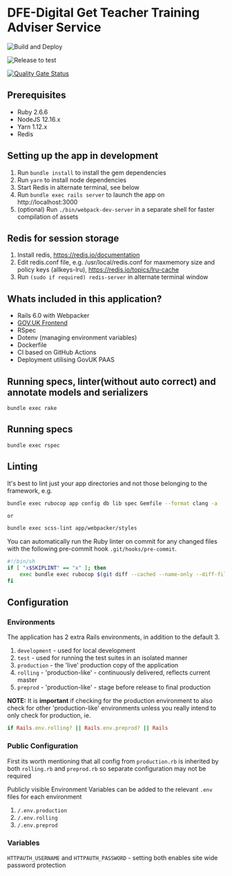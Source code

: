 # DFE-Digital Get Teacher Training Adviser Service

![Build and Deploy](https://github.com/DFE-Digital/get-teacher-training-adviser-service/workflows/Build%20and%20Deploy/badge.svg)

![Release to test](https://github.com/DFE-Digital/get-teacher-training-adviser-service/workflows/Release%20to%20test/badge.svg)

[![Quality Gate Status](https://sonarcloud.io/api/project_badges/measure?project=DFE-Digital_get-teacher-training-adviser-service&metric=alert_status)](https://sonarcloud.io/dashboard?id=DFE-Digital_get-teacher-training-adviser-service)

## Prerequisites

- Ruby 2.6.6
- NodeJS 12.16.x
- Yarn 1.12.x
- Redis

## Setting up the app in development

1. Run `bundle install` to install the gem dependencies
2. Run `yarn` to install node dependencies
3. Start Redis in alternate terminal, see below
4. Run `bundle exec rails server` to launch the app on http://localhost:3000
5. (optional) Run `./bin/webpack-dev-server` in a separate shell for faster compilation of assets

## Redis for session storage

1. Install redis, https://redis.io/documentation
2. Edit redis.conf file, e.g. /usr/local/redis.conf for maxmemory size and policy keys (allkeys-lru), https://redis.io/topics/lru-cache
3. Run `(sudo if required) redis-server` in alternate terminal window

## Whats included in this application?

- Rails 6.0 with Webpacker
- [GOV.UK Frontend](https://github.com/alphagov/govuk-frontend)
- RSpec
- Dotenv (managing environment variables)
- Dockerfile
- CI based on GitHub Actions
- Deployment utilising GovUK PAAS

## Running specs, linter(without auto correct) and annotate models and serializers

```
bundle exec rake
```

## Running specs

```
bundle exec rspec
```

## Linting

It's best to lint just your app directories and not those belonging to the framework, e.g.

```bash
bundle exec rubocop app config db lib spec Gemfile --format clang -a

or

bundle exec scss-lint app/webpacker/styles
```

You can automatically run the Ruby linter on commit for any changed files with
the following pre-commit hook `.git/hooks/pre-commit`.

```bash
#!/bin/sh
if [ "x$SKIPLINT" == "x" ]; then
    exec bundle exec rubocop $(git diff --cached --name-only --diff-filter=ACM | egrep '\.rb|\.feature|\.rake' | grep -v 'db/schema.rb') Gemfile
fi
```

## Configuration

### Environments

The application has 2 extra Rails environments, in addition to the default 3.

1. `development` - used for local development
2. `test` - used for running the test suites in an isolated manner
3. `production` - the 'live' production copy of the application
4. `rolling` - 'production-like' - continuously delivered, reflects current master
5. `preprod` - 'production-like' - stage before release to final production

**NOTE:** It is **important** if checking for the production environment to also
check for other 'production-like' environments unless you really intend to only
check for production, ie.

```ruby
if Rails.env.rolling? || Rails.env.preprod? || Rails
```

### Public Configuration

First its worth mentioning that all config from `production.rb` is inherited by
both `rolling.rb` and `preprod.rb` so separate configuration may not be required

Publicly visible Environment Variables can be added to the relevant `.env`
files for each environment

1. `/.env.production`
2. `/.env.rolling`
3. `/.env.preprod`

### Variables

`HTTPAUTH_USERNAME` and `HTTPAUTH_PASSWORD` - setting both enables site wide
password protection
